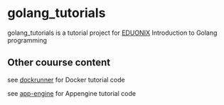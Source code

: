 # golang_tutorials

golang_tutorials  is a tutorial project for  [EDUONIX](http://www.eduonix.com/)  Introduction to Golang programming

## Other couurse content
see  [dockrunner](https://github.com/nsavageJVM/dockrunner) for Docker tutorial code  
  
see  [app-engine](https://github.com/nsavageJVM/go_appengine_tutorial) for Appengine tutorial code

 